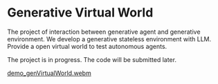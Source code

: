# Generative Virtual World
The project of interaction between generative agent and generative environment. We develop a generative stateless environment with LLM. Provide a open virtual world to test autonomous agents.

The project is in progress. The code will be submitted later.

[demo_genVirtualWorld.webm](https://github.com/QuangBK/GenerativeVirtualWorld/assets/14158633/326a35a6-6b60-4e7d-ad7d-ce0e00e280eb)
<!--- https://github.com/QuangBK/GenerativeVirtualWorld/assets/14158633/1165a8e0-edfa-44d3-8c84-ee56e4efe8eb --->

